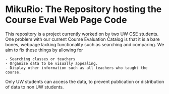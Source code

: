 # MikuRio: The Repository hosting the Course Eval Web Page Code



This repository is a project currently worked on by two UW CSE students. One problem with our current Course Evaluation Catalog is that it is a bare bones, webpage lacking functionality such as searching and comparing. We aim to fix these things by allowing for

	- Searching classes or teachers
	- Organize data to be visually appealing.
	- Display other information such as all teachers who taught the course.

Only UW students can access the data, to prevent publication or distribution of data to non UW students.
 
